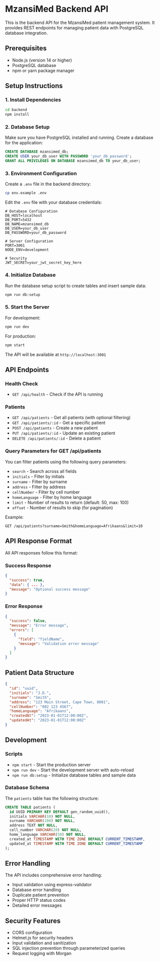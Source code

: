 # MzansiMed Backend API

This is the backend API for the MzansiMed patient management system. It provides REST endpoints for managing patient data with PostgreSQL database integration.

## Prerequisites

- Node.js (version 14 or higher)
- PostgreSQL database
- npm or yarn package manager

## Setup Instructions

### 1. Install Dependencies

```bash
cd backend
npm install
```

### 2. Database Setup

Make sure you have PostgreSQL installed and running. Create a database for the application:

```sql
CREATE DATABASE mzansimed_db;
CREATE USER your_db_user WITH PASSWORD 'your_db_password';
GRANT ALL PRIVILEGES ON DATABASE mzansimed_db TO your_db_user;
```

### 3. Environment Configuration

Create a `.env` file in the backend directory:

```bash
cp env.example .env
```

Edit the `.env` file with your database credentials:

```env
# Database Configuration
DB_HOST=localhost
DB_PORT=5432
DB_NAME=mzansimed_db
DB_USER=your_db_user
DB_PASSWORD=your_db_password

# Server Configuration
PORT=3001
NODE_ENV=development

# Security
JWT_SECRET=your_jwt_secret_key_here
```

### 4. Initialize Database

Run the database setup script to create tables and insert sample data:

```bash
npm run db:setup
```

### 5. Start the Server

For development:
```bash
npm run dev
```

For production:
```bash
npm start
```

The API will be available at `http://localhost:3001`

## API Endpoints

### Health Check
- `GET /api/health` - Check if the API is running

### Patients
- `GET /api/patients` - Get all patients (with optional filtering)
- `GET /api/patients/:id` - Get a specific patient
- `POST /api/patients` - Create a new patient
- `PUT /api/patients/:id` - Update an existing patient
- `DELETE /api/patients/:id` - Delete a patient

### Query Parameters for GET /api/patients

You can filter patients using the following query parameters:
- `search` - Search across all fields
- `initials` - Filter by initials
- `surname` - Filter by surname
- `address` - Filter by address
- `cellNumber` - Filter by cell number
- `homeLanguage` - Filter by home language
- `limit` - Number of results to return (default: 50, max: 100)
- `offset` - Number of results to skip (for pagination)

Example:
```
GET /api/patients?surname=Smith&homeLanguage=Afrikaans&limit=10
```

## API Response Format

All API responses follow this format:

### Success Response
```json
{
  "success": true,
  "data": { ... },
  "message": "Optional success message"
}
```

### Error Response
```json
{
  "success": false,
  "message": "Error message",
  "errors": [
    {
      "field": "fieldName",
      "message": "Validation error message"
    }
  ]
}
```

## Patient Data Structure

```json
{
  "id": "uuid",
  "initials": "J.D.",
  "surname": "Smith",
  "address": "123 Main Street, Cape Town, 8001",
  "cellNumber": "082 123 4567",
  "homeLanguage": "Afrikaans",
  "createdAt": "2023-01-01T12:00:00Z",
  "updatedAt": "2023-01-01T12:00:00Z"
}
```

## Development

### Scripts
- `npm start` - Start the production server
- `npm run dev` - Start the development server with auto-reload
- `npm run db:setup` - Initialize database tables and sample data

### Database Schema

The `patients` table has the following structure:

```sql
CREATE TABLE patients (
  id UUID PRIMARY KEY DEFAULT gen_random_uuid(),
  initials VARCHAR(10) NOT NULL,
  surname VARCHAR(100) NOT NULL,
  address TEXT NOT NULL,
  cell_number VARCHAR(20) NOT NULL,
  home_language VARCHAR(50) NOT NULL,
  created_at TIMESTAMP WITH TIME ZONE DEFAULT CURRENT_TIMESTAMP,
  updated_at TIMESTAMP WITH TIME ZONE DEFAULT CURRENT_TIMESTAMP
);
```

## Error Handling

The API includes comprehensive error handling:
- Input validation using express-validator
- Database error handling
- Duplicate patient prevention
- Proper HTTP status codes
- Detailed error messages

## Security Features

- CORS configuration
- Helmet.js for security headers
- Input validation and sanitization
- SQL injection prevention through parameterized queries
- Request logging with Morgan

